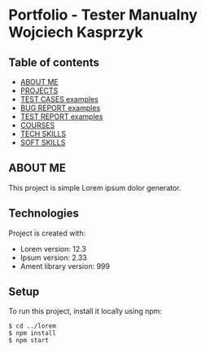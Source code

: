 # Portfolio - Tester Manualny Wojciech Kasprzyk
## Table of contents
* [ABOUT ME](#about-me)
* [PROJECTS](#projects)
* [TEST CASES examples](#test-cases-examples)
* [BUG REPORT examples](#bug-report-examples)
* [TEST REPORT examples](#test-report-examples)
* [COURSES](#courses)
* [TECH SKILLS](#tech-skills)
* [SOFT SKILLS](#soft-skills)


## ABOUT ME
This project is simple Lorem ipsum dolor generator.
	
## Technologies
Project is created with:
* Lorem version: 12.3
* Ipsum version: 2.33
* Ament library version: 999
	
## Setup
To run this project, install it locally using npm:

```
$ cd ../lorem
$ npm install
$ npm start
```
